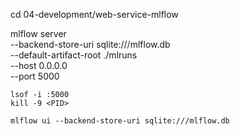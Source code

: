 



  cd 04-development/web-service-mlflow


  mlflow server \
    --backend-store-uri sqlite:///mlflow.db \
    --default-artifact-root ./mlruns \
    --host 0.0.0.0 \
    --port 5000


    lsof -i :5000
    kill -9 <PID>

    mlflow ui --backend-store-uri sqlite:///mlflow.db